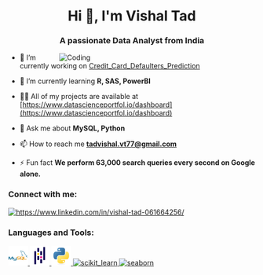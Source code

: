 <h1 align="center">Hi 👋, I'm Vishal Tad</h1>
<h3 align="center">A passionate Data Analyst from India</h3>
<img align="right" alt="Coding" width="400" src="https://cdn.dribbble.com/users/1162077/screenshots/3848914/programmer.gif">

- 🔭 I’m currently working on [Credit_Card_Defaulters_Prediction](https://github.com/Vishal0514/Credit_Card_Defaulters_Prediction)

- 🌱 I’m currently learning **R, SAS, PowerBI**

- 👨‍💻 All of my projects are available at [https://www.datascienceportfol.io/dashboard](https://www.datascienceportfol.io/dashboard)

- 💬 Ask me about **MySQL, Python**

- 📫 How to reach me **tadvishal.vt77@gmail.com**

- ⚡ Fun fact **We perform 63,000 search queries every second on Google alone.**

<h3 align="left">Connect with me:</h3>
<p align="left">
<a href="https://linkedin.com/in/https://www.linkedin.com/in/vishal-tad-061664256/" target="blank"><img align="center" src="https://raw.githubusercontent.com/rahuldkjain/github-profile-readme-generator/master/src/images/icons/Social/linked-in-alt.svg" alt="https://www.linkedin.com/in/vishal-tad-061664256/" height="30" width="40" /></a>
</p>

<h3 align="left">Languages and Tools:</h3>
<p align="left"> <a href="https://www.mysql.com/" target="_blank" rel="noreferrer"> <img src="https://raw.githubusercontent.com/devicons/devicon/master/icons/mysql/mysql-original-wordmark.svg" alt="mysql" width="40" height="40"/> </a> <a href="https://pandas.pydata.org/" target="_blank" rel="noreferrer"> <img src="https://raw.githubusercontent.com/devicons/devicon/2ae2a900d2f041da66e950e4d48052658d850630/icons/pandas/pandas-original.svg" alt="pandas" width="40" height="40"/> </a> <a href="https://www.python.org" target="_blank" rel="noreferrer"> <img src="https://raw.githubusercontent.com/devicons/devicon/master/icons/python/python-original.svg" alt="python" width="40" height="40"/> </a> <a href="https://scikit-learn.org/" target="_blank" rel="noreferrer"> <img src="https://upload.wikimedia.org/wikipedia/commons/0/05/Scikit_learn_logo_small.svg" alt="scikit_learn" width="40" height="40"/> </a> <a href="https://seaborn.pydata.org/" target="_blank" rel="noreferrer"> <img src="https://seaborn.pydata.org/_images/logo-mark-lightbg.svg" alt="seaborn" width="40" height="40"/> </a> </p>

